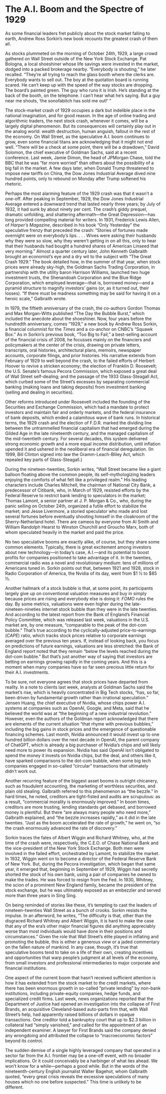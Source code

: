 # The A.I. Boom and the Spectre of 1929

As some financial leaders fret publicly about the stock market falling to earth, Andrew Ross Sorkin’s new book recounts the greatest crash of them all.

As stocks plummeted on the morning of October 24th, 1929, a large crowd gathered on Wall Street outside of the New York Stock Exchange. Pat Bologna, a local shoeshiner whose life savings were invested in the market, dodged into a packed brokerage nearby. “Everybody is shouting,” he later recalled. “They’re all trying to reach the glass booth where the clerks are. Everybody wants to sell out. The boy at the quotation board is running scared. He can’t keep up with the speed of the way stocks are dropping. The board’s painted green. The guy who runs it is Irish. He’s standing at the back of the booth, on the telephone. I can’t hear what he’s saying. But a guy near me shouts, ‘the sonofabitch has sold me out!’ ”

The stock-market crash of 1929 occupies a dark but indelible place in the national imagination, and for good reason. In the age of online trading and algorithmic traders, the next stock crash, whenever it comes, will be a largely digital phenomenon. But its consequences will certainly play out in the analog world: wealth destruction, human anguish, fallout in the rest of the economy. On Wall Street, as the speculative A.I. boom continues to grow, even some financial titans are acknowledging that it might not end well. “There will be a check at some point, there will be a drawdown,” David Solomon, the chief executive of Goldman Sachs, said at a recent conference. Last week, Jamie Dimon, the head of JPMorgan Chase, told the BBC that he was “far more worried” than others about the possibility of a big fall in the market. A few days later, when Donald Trump threatened to impose new tariffs on China, the Dow Jones Industrial Average dived nine hundred points, only to rebound on Monday after Trump softened his rhetoric.

Perhaps the most alarming feature of the 1929 crash was that it wasn’t a one-off. After peaking in September, 1929, the Dow Jones Industrial Average entered a downward trend that lasted nearly three years; by July of 1932, it had sunk by about ninety per cent. The crash’s giddy prequel, dramatic unfolding, and shattering aftermath—the Great Depression—has long provided compelling material for writers. In 1931, Frederick Lewis Allen, of *Harper’s Magazine*, described in his book “Only Yesterday” the speculative frenzy that preceded the crash: “Stories of fortunes made overnight were on everybody’s lips. . . . Wives were asking their husbands why they were so slow, why they weren’t getting in on all this, only to hear that their husbands had bought a hundred shares of American Linseed that very morning.” Almost a quarter century later, John Kenneth Galbraith brought an economist’s eye and a dry wit to the subject with “The Great Crash 1929.” The book detailed how, in the summer of that year, when stock prices were already sky-high, the Goldman Sachs Trading Corporation, in partnership with the utility baron Harrison Williams, launched two huge investment trusts, the Shenandoah Corporation and the Blue Ridge Corporation, which employed leverage—that is, borrowed money—and a pyramid structure to magnify investors’ gains (or, as it turned out, their losses). “If there must be madness something may be said for having it on a heroic scale,” Galbraith wrote.

In 1979, the fiftieth anniversary of the crash, the co-authors Gordon Thomas and Max Morgan-Witts published “The Day the Bubble Burst,” which included the anecdote about the shoeshiner. Now, four years before the hundredth anniversary, comes “1929,” a new book by Andrew Ross Sorkin, a financial columnist for the *Times* and a co-anchor on CNBC’s “Squawk Box.” As in Sorkin’s previous book, “Too Big to Fail,” a best-selling account of the financial crisis of 2008, he focusses mainly on the financiers and policymakers at the center of the crisis, drawing on private letters, transcripts, oral histories, architectural plans, memoirs, newspaper accounts, corporate filings, and prior histories. His narrative extends from February of 1929 to well beyond the crash, to the failed efforts of Herbert Hoover to revive a stricken economy; the election of Franklin D. Roosevelt; the U.S. Senate’s famous Pecora Commission, which exposed a great deal of Wall Street self-dealing; and the passage of the 1933 Glass-Steagall Act, which curbed some of the Street’s excesses by separating commercial banking (making loans and taking deposits) from investment banking (selling and dealing in securities).

Other reforms introduced under Roosevelt included the founding of the Securities and Exchange Commission, which had a mandate to protect investors and maintain fair and orderly markets, and the federal insurance of bank deposits, which ended a calamitous wave of bank runs. In historical terms, the 1929 crash and the election of F.D.R. marked the dividing line between the untrammelled financial capitalism that had emerged during the Gilded Age in the late nineteenth century, and the managed capitalism of the mid-twentieth century. For several decades, this system delivered strong economic growth and a more equal income distribution, until inflation upended it and ushered in the neoliberal era of financial deregulation. (In 1999, Bill Clinton signed into law the Gramm-Leach-Bliley Act, which repealed key parts of Glass-Steagall.)

During the nineteen-twenties, Sorkin writes, “Wall Street became like a giant balloon floating above the common people, its self-mythologizing leaders enjoying the comforts of what felt like a privileged realm.” His leading characters include Charles Mitchell, the chairman of National City Bank, a predecessor of Citibank, who, in March of 1929, resisted efforts by the Federal Reserve to restrict bank lending to speculators in the market; Thomas Lamont, a senior partner at J. P. Morgan & Co., who, during the panic selling on October 24th, organized a futile effort to stabilize the market; and Jesse Livermore, a storied speculator who made and lost several fortunes before eventually shooting himself in the cloakroom of the Sherry-Netherland hotel. There are cameos by everyone from Al Smith and William Randolph Hearst to Winston Churchill and Groucho Marx, both of whom speculated heavily in the market and paid the price.

No two speculative booms are exactly alike, of course, but they share some common elements. Typically, there is great excitement among investors about new technology—in today’s case, A.I.—and its potential to boost profits for companies positioned to take advantage of it. In the twenties, commercial radio was a novel and revolutionary medium: tens of millions of Americans tuned in. Sorkin points out that, between 1921 and 1928, stock in Radio Corporation of America, the Nvidia of its day, went from $1 ½ to $85 ½.

Another hallmark of a stock bubble is that, at some point, its participants largely give up on conventional valuation measures and buy in simply because prices are rising and everybody else is doing it: *FOMO* rules the day. By some metrics, valuations were even higher during the late-nineteen-nineties internet stock bubble than they were in the late twenties. And according to the latest report from the Bank of England’s Financial Policy Committee, which was released last week, valuations in the U.S. market are, by one measure, “comparable to the peak of the dot-com bubble.” That’s true according to the cyclically-adjusted price-to-earnings (*CAPE*) ratio, which tracks stock prices relative to corporate earnings averaged over the previous ten years. If, instead of looking back, you focus on predictions of future earnings, valuations are less stretched: the Bank of England report noted that they remain “below the levels reached during the dot-com bubble.” But that’s just another way of saying that investors are betting on earnings growing rapidly in the coming years. And this is a moment when many companies have so far seen precious little return for their A.I. investments.

To be sure, not everyone agrees that stock prices have departed from reality. In a note to clients last week, analysts at Goldman Sachs said the market’s rise, which is heavily concentrated in Big Tech stocks, “has, so far, been driven by fundamental growth rather than irrational speculation.” Jensen Huang, the chief executive of Nvidia, whose chips power A.I. systems at companies such as OpenAI, Google, and Meta, said that he believed the world was at “the beginning of a new industrial revolution.” However, even the authors of the Goldman report acknowledged that there are elements of the current situation “that rhyme with previous bubbles,” including the big gains in stock prices and the emergence of questionable financing schemes. Last month, Nvidia announced it would invest up to one hundred billion dollars over the next decade in OpenAI, the parent company of ChatGPT, which is already a big purchaser of Nvidia’s chips and will likely need more to power its expansion. Nvidia has said OpenAI isn’t obligated to spend the money it invests on Nvidia chips, but the deal, and others like it, have sparked comparisons to the dot-com bubble, when some big tech companies engaged in so-called “circular” transactions that ultimately didn’t work out.

Another recurring feature of the biggest asset booms is outright chicanery, such as fraudulent accounting, the marketing of worthless securities, and plain old stealing. Galbraith referred to this phenomenon as “the bezzle.” In hard times, he noted, creditors are tight-fisted and audits are scrupulous: as a result, “commercial morality is enormously improved.” In boom times, creditors are more trusting, lending standards get debased, and borrowed money is plentiful. But there “are always many people who need more,” Galbraith explained, and “the bezzle increases rapidly,” as it did in the late twenties. “Just as the boom accelerated the rate of growth,” he went on, “so the crash enormously advanced the rate of discovery.”

Sorkin traces the fates of Albert Wiggin and Richard Whitney, who, at the time of the crash were, respectively, the C.E.O. of Chase National Bank and the vice-president of the New York Stock Exchange. Both men were involved in the failed effort, orchestrated by Lamont, to stabilize the market. In 1932, Wiggin went on to become a director of the Federal Reserve Bank of New York. But, during the Pecora investigation, which began that same year, it emerged that, beginning in September of 1929, Wiggin had secretly shorted the stock of his own bank, using a pair of companies he owned to make the trades. He was forced to resign from the Fed. In 1930, Whitney, the scion of a prominent New England family, became the president of the stock exchange, but he was ultimately exposed as an embezzler and served more than three years in Sing Sing.

On being reminded of stories like these, it’s tempting to cast the leaders of nineteen-twenties Wall Street as a bunch of crooks. Sorkin resists the impulse. In an afterword, he writes, “The difficulty is that, other than the disgraced Richard Whitney and Albert Wiggin, it is hard to make the case that any of the era’s other major financial figures did anything appreciably worse than most individuals would have done in their positions and circumstances.” Given the role that Wall Street’s élite played in inflating and promoting the bubble, this is either a generous view or a jaded commentary on the fallen nature of mankind. In any case, though, it’s true that speculative booms tend to take on a life of their own, creating incentives and opportunities that warp people’s judgment at all levels of the economy, from small investors and professional intermediaries to major corporate and financial institutions.

One aspect of the current boom that hasn’t received sufficient attention is how it has extended from the stock market to the credit markets, where there has been enormous growth in so-called “private lending” by non-bank institutions, including private-equity companies, hedge funds, and specialized credit firms. Last week, news organizations reported that the Department of Justice had opened an investigation into the collapse of First Brands, an acquisitive Cleveland-based auto-parts firm that, with Wall Street’s help, had apparently raised billions of dollars in opaque transactions. One creditor told a bankruptcy court that up to $2.3 billion in collateral had “simply vanished,” and called for the appointment of an independent examiner. A lawyer for First Brands said the company denied any wrongdoing and attributed the collapse to “macroeconomic factors” beyond its control.

The sudden demise of a single highly leveraged company that operated in a sector far from the A.I. frontier may be a one-off event, with no broader implications. Or it could conceivably be a harbinger of what lies ahead. We won’t know for a while—perhaps a good while. But in the words of the nineteenth-century English journalist Walter Bagehot, whom Galbraith quoted, “every great crisis reveals the excessive speculations of many houses which no one before suspected.” This time is unlikely to be different. 